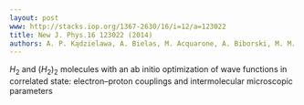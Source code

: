 ```yaml
---
layout: post
www: http://stacks.iop.org/1367-2630/16/i=12/a=123022
title: New J. Phys.16 123022 (2014)
authors: A. P. Kądzielawa, A. Bielas, M. Acquarone, A. Biborski, M. M. Maśka, and J. Spałek
---
```

$H_2$ and $(H_2)_2$ molecules with an ab initio optimization of wave functions in correlated state: electron–proton couplings and intermolecular microscopic parameters
